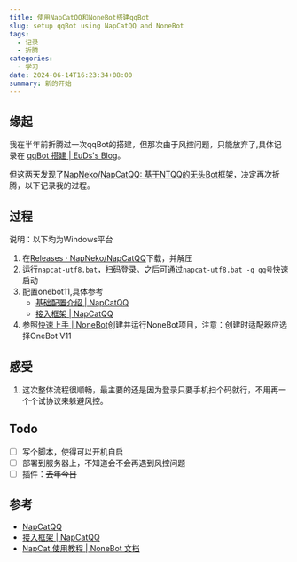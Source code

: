 ```yaml
---
title: 使用NapCatQQ和NoneBot搭建qqBot
slug: setup qqBot using NapCatQQ and NoneBot
tags:
  - 记录
  - 折腾
categories:
  - 学习
date: 2024-06-14T16:23:34+08:00
summary: 新的开始
---
```


## 缘起 
我在半年前折腾过一次qqBot的搭建，但那次由于风控问题，只能放弃了,具体记录在
[qqBot 搭建 | EuDs's Blog](https://ds63.eu.org/2023/setup_qqBot/ )。

但这两天发现了[NapNeko/NapCatQQ: 基于NTQQ的无头Bot框架](https://github.com/NapNeko/NapCatQQ )，决定再次折腾，以下记录我的过程。

## 过程 
说明：以下均为Windows平台
1. 在[Releases · NapNeko/NapCatQQ](https://github.com/NapNeko/NapCatQQ/releases )下载，并解压
2. 运行`napcat-utf8.bat`，扫码登录。之后可通过`napcat-utf8.bat -q qq号`快速启动
3. 配置onebot11,具体参考
   - [基础配置介绍 | NapCatQQ](https://napneko.github.io/zh-CN/guide/config )
   - [接入框架 | NapCatQQ](https://napneko.github.io/zh-CN/guide/integration )
4. 参照[快速上手 | NoneBot](https://nonebot.dev/docs/quick-start )创建并运行NoneBot项目，注意：创建时适配器应选择OneBot V11

## 感受 
1. 这次整体流程很顺畅，最主要的还是因为登录只要手机扫个码就行，不用再一个个试协议来躲避风控。


## Todo 
- [ ] 写个脚本，使得可以开机自启
- [ ] 部署到服务器上，不知道会不会再遇到风控问题
- [ ] 插件：~~去年今日~~

## 参考 
- [NapCatQQ](https://napneko.github.io/zh-CN/guide/getting-started )
- [接入框架 | NapCatQQ](https://napneko.github.io/zh-CN/guide/integration )
- [NapCat 使用教程 | NoneBot 文档](https://x.none.bot/before/install_napcat )